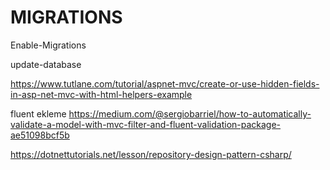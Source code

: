 ﻿# MIGRATIONS

Enable-Migrations

update-database


https://www.tutlane.com/tutorial/aspnet-mvc/create-or-use-hidden-fields-in-asp-net-mvc-with-html-helpers-example

fluent ekleme
https://medium.com/@sergiobarriel/how-to-automatically-validate-a-model-with-mvc-filter-and-fluent-validation-package-ae51098bcf5b

https://dotnettutorials.net/lesson/repository-design-pattern-csharp/

